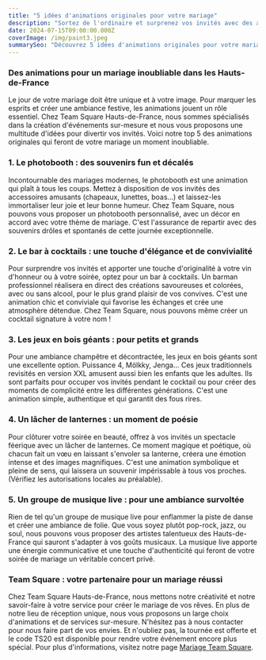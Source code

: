 ```yaml
---
title: "5 idées d'animations originales pour votre mariage"
description: "Sortez de l'ordinaire et surprenez vos invités avec des animations de mariage uniques et mémorables. Team Square Hauts-de-France vous livre ses meilleures idées."
date: 2024-07-15T09:00:00.000Z
coverImage: /img/paint3.jpeg
summarySeo: "Découvrez 5 idées d'animations originales pour votre mariage dans les Hauts-de-France avec Team Square : photobooth, bar à cocktails, jeux et plus encore."
---
```


### Des animations pour un mariage inoubliable dans les Hauts-de-France

Le jour de votre mariage doit être unique et à votre image. Pour marquer les esprits et créer une ambiance festive, les animations jouent un rôle essentiel. Chez Team Square Hauts-de-France, nous sommes spécialisés dans la création d'événements sur-mesure et nous vous proposons une multitude d'idées pour divertir vos invités. Voici notre top 5 des animations originales qui feront de votre mariage un moment inoubliable.

### 1. Le photobooth : des souvenirs fun et décalés

Incontournable des mariages modernes, le photobooth est une animation qui plaît à tous les coups. Mettez à disposition de vos invités des accessoires amusants (chapeaux, lunettes, boas...) et laissez-les immortaliser leur joie et leur bonne humeur. Chez Team Square, nous pouvons vous proposer un photobooth personnalisé, avec un décor en accord avec votre thème de mariage. C'est l'assurance de repartir avec des souvenirs drôles et spontanés de cette journée exceptionnelle.

### 2. Le bar à cocktails : une touche d'élégance et de convivialité

Pour surprendre vos invités et apporter une touche d'originalité à votre vin d'honneur ou à votre soirée, optez pour un bar à cocktails. Un barman professionnel réalisera en direct des créations savoureuses et colorées, avec ou sans alcool, pour le plus grand plaisir de vos convives. C'est une animation chic et conviviale qui favorise les échanges et crée une atmosphère détendue. Chez Team Square, nous pouvons même créer un cocktail signature à votre nom !

### 3. Les jeux en bois géants : pour petits et grands

Pour une ambiance champêtre et décontractée, les jeux en bois géants sont une excellente option. Puissance 4, Mölkky, Jenga... Ces jeux traditionnels revisités en version XXL amusent aussi bien les enfants que les adultes. Ils sont parfaits pour occuper vos invités pendant le cocktail ou pour créer des moments de complicité entre les différentes générations. C'est une animation simple, authentique et qui garantit des fous rires.

### 4. Un lâcher de lanternes : un moment de poésie

Pour clôturer votre soirée en beauté, offrez à vos invités un spectacle féerique avec un lâcher de lanternes. Ce moment magique et poétique, où chacun fait un vœu en laissant s'envoler sa lanterne, créera une émotion intense et des images magnifiques. C'est une animation symbolique et pleine de sens, qui laissera un souvenir impérissable à tous vos proches. (Vérifiez les autorisations locales au préalable).

### 5. Un groupe de musique live : pour une ambiance survoltée

Rien de tel qu'un groupe de musique live pour enflammer la piste de danse et créer une ambiance de folie. Que vous soyez plutôt pop-rock, jazz, ou soul, nous pouvons vous proposer des artistes talentueux des Hauts-de-France qui sauront s'adapter à vos goûts musicaux. La musique live apporte une énergie communicative et une touche d'authenticité qui feront de votre soirée de mariage un véritable concert privé.

### Team Square : votre partenaire pour un mariage réussi

Chez Team Square Hauts-de-France, nous mettons notre créativité et notre savoir-faire à votre service pour créer le mariage de vos rêves. En plus de notre lieu de réception unique, nous vous proposons un large choix d'animations et de services sur-mesure. N'hésitez pas à nous contacter pour nous faire part de vos envies. Et n'oubliez pas, la tournée est offerte et le code TS20 est disponible pour rendre votre événement encore plus spécial. Pour plus d'informations, visitez notre page [Mariage Team Square](https://team-square.fr/eventsTeamSquare/mariage/).
